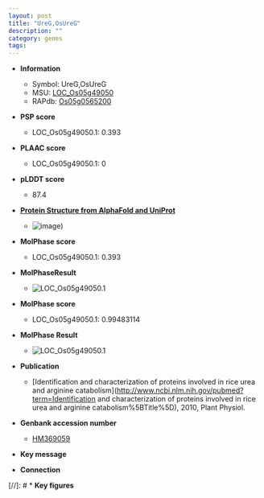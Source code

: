 ```yaml
---
layout: post
title: "UreG,OsUreG"
description: ""
category: genes
tags: 
---
```


* **Information**  
    + Symbol: UreG,OsUreG  
    + MSU: [LOC_Os05g49050](http://rice.plantbiology.msu.edu/cgi-bin/ORF_infopage.cgi?orf=LOC_Os05g49050)  
    + RAPdb: [Os05g0565200](http://rapdb.dna.affrc.go.jp/viewer/gbrowse_details/irgsp1?name=Os05g0565200)  

* **PSP score**  
    + LOC_Os05g49050.1: 0.393 

* **PLAAC score**  
    + LOC_Os05g49050.1: 0 

* **pLDDT score**
    + 87.4

* **[Protein Structure from AlphaFold and UniProt](https://www.uniprot.org/uniprotkb/Q6AUF3/entry#structure)**
    + ![image](https://ricepsp.github.io/images/Q6/AF-Q6AUF3-F1.png))

* **MolPhase score**
    + LOC_Os05g49050.1: 0.393

* **MolPhaseResult**
    + ![LOC_Os05g49050.1](https://ricepsp.github.io/pictures/LOC_Os05g/LOC_Os05g49050.1.png)

* **MolPhase score**
    + LOC_Os05g49050.1: 0.99483114

* **MolPhase Result**
    + ![LOC_Os05g49050.1](https://304243504.github.io/Pictures/LOC_Os05g/LOC_Os05g49050.1.png)

* **Publication**  
    + [Identification and characterization of proteins involved in rice urea and arginine catabolism](http://www.ncbi.nlm.nih.gov/pubmed?term=Identification and characterization of proteins involved in rice urea and arginine catabolism%5BTitle%5D), 2010, Plant Physiol.

* **Genbank accession number**  
    + [HM369059](http://www.ncbi.nlm.nih.gov/nuccore/HM369059)

* **Key message**  

* **Connection**  

[//]: # * **Key figures**  


